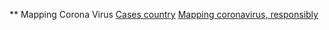 
** Mapping Corona Virus
[Cases country](https://coronavirus-resources.esri.com/datasets/bbb2e4f589ba40d692fab712ae37b9ac_2?geometry=142.615%2C-37.779%2C-69.729%2C63.199)
[Mapping coronavirus, responsibly](https://www.esri.com/arcgis-blog/products/product/mapping/mapping-coronavirus-responsibly/)
